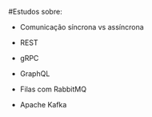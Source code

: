 #Estudos sobre:

* Comunicação síncrona vs assíncrona

* REST

* gRPC

* GraphQL

* Filas com RabbitMQ

* Apache Kafka
